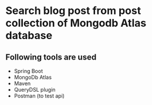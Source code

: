 # Search blog post from post collection of Mongodb Atlas database

## Following tools are used

- Spring Boot 
- MongoDb Atlas
- Maven
- QueryDSL plugin
- Postman (to test api)
